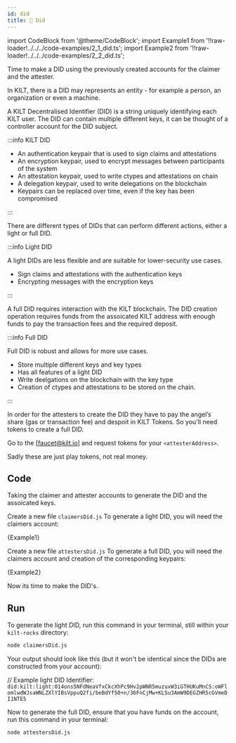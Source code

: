 ```yaml
---
id: did
title: 👤 Did
---
```


import CodeBlock from '@theme/CodeBlock';
import Example1 from '!!raw-loader!../../../code-examples/2_1_did.ts';
import Example2 from '!!raw-loader!../../../code-examples/2_2_did.ts';

Time to make a DID using the previously created accounts for the <span class="label-role claimer">claimer</span> and the <span class="label-role attester">attester</span>.

In KILT, there is a DID may represents an entity - for example a person, an organization or even a machine.

A KILT Decentralised Identifier (DID) is a string uniquely identifying each KILT user.
The DID can contain multiple different keys, it can be thought of a controller account for the DID subject.

:::info KILT DID

- An authentication keypair that is used to sign claims and attestations
- An encryption keypair, used to encrypt messages between participants of the system
- An attestation keypair, used to write ctypes and attestations on chain
- A delegation keypair, used to write delegations on the blockchain
- Keypairs can be replaced over time, even if the key has been compromised

:::

There are different types of DIDs that can perform different actions, either a light or full DID.

:::info Light DID

A light DIDs are less flexible and are suitable for lower-security use cases.

- Sign claims and attestations with the authentication keys
- Encrypting messages with the encryption keys

:::

A full DID requires interaction with the KILT blockchain. The DID creation operation requires funds from the assoicated KILT address with enough funds to pay the transaction fees and the required deposit.

:::info Full DID

Full DID is robust and allows for more use cases.

- Store multiple different keys and key types
- Has all features of a light DID
- Write deelgations on the blockchain with the key type
- Creation of ctypes and attestations to be stored on the chain.

:::

In order for the <span class="label-role attester">attesters</span> to create the DID they have to pay the angel’s share (gas or transaction fee) and despoit in KILT Tokens. So you'll need tokens to create a full DID.

Go to the [faucet@kilt.io] and request tokens for your `<attesterAddress>`.

Sadly these are just play tokens, not real money.

## Code

Taking the claimer and attester accounts to generate the DID and the assoicated keys.

Create a new file `claimersDid.js`
To generate a light DID, you will need the claimers account:

<CodeBlock className="language-ts">
  {Example1}
</CodeBlock>

Create a new file `attestersDid.js`
To generate a full DID, you will need the claimers account and creation of the corresponding keypairs:

<CodeBlock className="language-ts">
  {Example2}
</CodeBlock>

Now its time to make the DID's.

## Run

To generate the light DID, run this command in your terminal, still within your `kilt-rocks` directory:

```bash
node claimersDid.js
```

Your output should look like this (but it won't be identical since the DIDs are constructed from your account):

// Example light DID Identifier:
`did:kilt:light:014ons5NFdNeaVfxCkcXhPc9Hv2pWNR5muzuxW3iGTHUKuMnCS:oWFlomlwdWJsaWNLZXlYIBsVppuQ2fi/beBdYf50+n/36FnCjMw+KLSu3AmW9DEGZHR5cGVmeDI1NTE5`

Now to generate the full DID, ensure that you have funds on the account, run this command in your terminal:

```bash
node attestersDid.js
```
